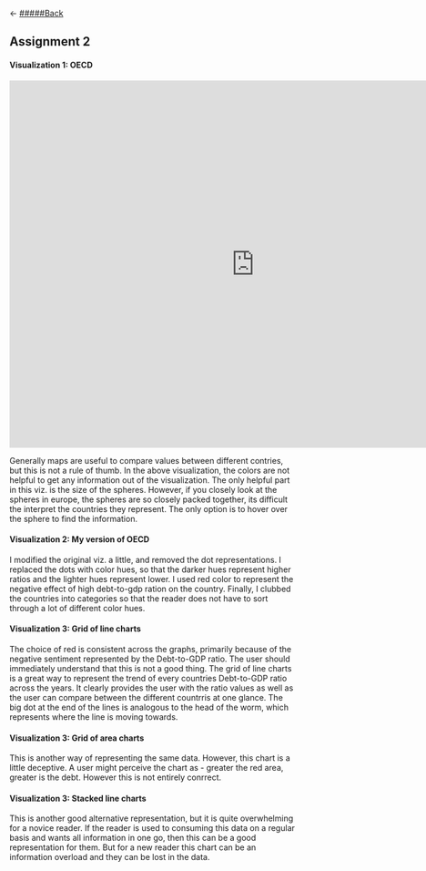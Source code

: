 <- [#####Back](/..)

## Assignment 2

#### Visualization 1: OECD

<iframe src="https://data.oecd.org/chart/6vmV" width="860" height="645" style="border: 0" mozallowfullscreen="true" webkitallowfullscreen="true" allowfullscreen="true">
  <a href="https://data.oecd.org/chart/6vmV" target="_blank">
    OECD Chart: General government debt, Total, % of GDP, Annual, 2020
  </a>
</iframe>

Generally maps are useful to compare values between different contries, but this is not a rule of thumb. In the above visualization, the colors are not helpful to get any information out of the visualization. The only helpful part in this viz. is the size of the spheres. However, if you closely look at the spheres in europe, the spheres are so closely packed together, its difficult the interpret the countries they represent. The only option is to hover over the sphere to find the information. 

#### Visualization 2: My version of OECD

<div class="flourish-embed flourish-map" data-src="visualisation/7682280"><script src="https://public.flourish.studio/resources/embed.js"></script></div>

I modified the original viz. a little, and removed the dot representations. I replaced the dots with color hues, so that the darker hues represent higher ratios and the lighter hues represent lower. I used red color to represent the negative effect of high debt-to-gdp ration on the country. Finally, I clubbed the countries into categories so that the reader does not have to sort through a lot of different color hues. 

#### Visualization 3: Grid of line charts

<div class="flourish-embed flourish-chart" data-src="visualisation/7678104"><script src="https://public.flourish.studio/resources/embed.js"></script></div>

The choice of red is consistent across the graphs, primarily because of the negative sentiment represented by the Debt-to-GDP ratio. The user should immediately understand that this is not a good thing. The grid of line charts is a great way to represent the trend of every countries Debt-to-GDP ratio across the years. It clearly provides the user with the ratio values as well as the user can compare between the different countrris at one glance. The big dot at the end of the lines is analogous to the head of the worm, which represents where the line is moving towards.

#### Visualization 3: Grid of area charts

<div class="flourish-embed flourish-chart" data-src="visualisation/7682413"><script src="https://public.flourish.studio/resources/embed.js"></script></div>

This is another way of representing the same data. However, this chart is a little deceptive. A user might perceive the chart as - greater the red area, greater is the debt. However this is not entirely conrrect.

#### Visualization 3: Stacked line charts

<div class="flourish-embed flourish-chart" data-src="visualisation/7688791"><script src="https://public.flourish.studio/resources/embed.js"></script></div>

This is another good alternative representation, but it is quite overwhelming for a novice reader. If the reader is used to consuming this data on a regular basis and wants all information in one go, then this can be a good representation for them. But for a new reader this chart can be an information overload and they can be lost in the data. 
